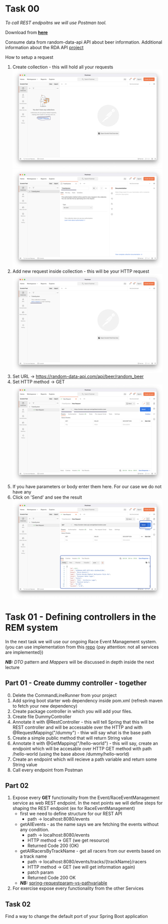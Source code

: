 # Task 00
*To call REST endpoitns we will use Postman tool.*

Download from **[here](https://www.postman.com/downloads/)**

Consume data from random-data-api API about beer information.
Additional information about the RDA API [project](https://random-data-api.com/documentation)

How to setup a request
1. Create collection - this will hold all your requests
   ![](https://github.com/GeorgiMinkov/web-development-with-Java/blob/main/week06/images/collection.png)
   ![](https://github.com/GeorgiMinkov/web-development-with-Java/blob/main/week06/images/collection_name.png)
2. Add new request inside collection - this will be your HTTP request
   ![](https://github.com/GeorgiMinkov/web-development-with-Java/blob/main/week06/images/add_request.png)
3. Set URL -> https://random-data-api.com/api/beer/random_beer
4. Set HTTP method -> GET
   ![](https://github.com/GeorgiMinkov/web-development-with-Java/blob/main/week06/images/request_method_url.png)
5. If you have parameters or body enter them here. For our case we do not have any
6. Click on 'Send' and see the result
   ![](https://github.com/GeorgiMinkov/web-development-with-Java/blob/main/week06/images/result.png)

# Task 01 - Defining controllers in the REM system
In the next task we will use our ongoing Race Event Management system. (you can use implementation from this [repo](https://github.com/dreamix-fmi-course-2024/web-development-with-java-lab/tree/main/lab05/RaceEventManagement) {pay attention: not all services are implemented})

***NB:*** *DTO* pattern and *Mappers* will be discussed in depth inside the next lecture

## Part 01 - Create dummy controller - together
0. Delete the CommandLineRunner from your project
1. Add spring boot starter web dependency inside pom.xml (refresh maven to fetch your new dependency)
2. Create package controller in which you will add your files.
3. Create file DummyController
4. Annotate it with @RestController - this will tell Spring that this will be REST controller and will be accessable over the HTTP and with @RequestMapping("/dummy") - thiw will say what is the base path
5. Create a simple public method that will return String value
6. Annotate it with @GetMapping("/hello-world") - this will say, create an endpoint which will be accesable over HTTP GET method with path /hello-world (using the base above /dummy/hello-world)
7. Create an endpoint which will recieve a path variable and return some String value
8. Call every endpoint from Postman

## Part 02
1. Expose every **GET** functionality from the Event/RaceEventManagement service as web REST endpoint.
   In the next points we will define steps for shaping the REST endpoint (ex for RaceEventManagement)
    - first we need to define structure for our REST API
        - path -> localhost:8080/events
    - getAllEvents - as the name says we are fetching the events without any condition.
        - path -> localhost:8080/events
        - HTTP method -> GET (we get resource)
        - Returned Code 200 (OK)
    - getAllRacersByTrackName - get all racers from our events based on a track name
        - path -> localhost:8080/events/tracks/{trackName}/racers
        - HTTP method -> GET (we will get information again)
        - patch param
        - Returned Code 200 OK
    - ***NB:*** [spring-requestparam-vs-pathvariable](https://www.baeldung.com/spring-requestparam-vs-pathvariable)
2. For exercise expose every functionality from the other Services

## Task 02
Find a way to change the default port of your Spring Boot application
